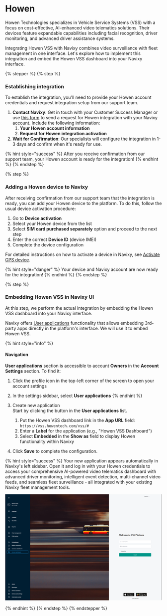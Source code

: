 # Howen

Howen Technologies specializes in Vehicle Service Systems (VSS) with a focus on cost-effective, AI-enhanced video telematics solutions. Their devices feature expandable capabilities including facial recognition, driver monitoring, and advanced driver assistance systems.

Integrating Howen VSS with Navixy combines video surveillance with fleet management in one interface. Let's explore how to implement this integration and embed the Howen VSS dashboard into your Navixy interface.

{% stepper %}
{% step %}
### Establishing integration

To establish the integration, you'll need to provide your Howen account credentials and request integration setup from our support team.

1. **Contact Navixy**: Get in touch with your Customer Success Manager or use [this form](https://www.navixy.com/contact/) to send a request for Howen integration with your Navixy account. Include the following information:
   1. **Your Howen account information**
   2. **Request for Howen integration activation**
2. **Wait for Confirmation**: Our specialists will configure the integration in 1-3 days and confirm when it's ready for use.

{% hint style="success" %}
After you receive confirmation from our support team, your Howen account is ready for the integration!
{% endhint %}
{% endstep %}

{% step %}
### Adding a Howen device to Navixy

After receiving confirmation from our support team that the integration is ready, you can add your Howen device to the platform. To do this, follow the usual device activation procedure:

1. Go to **Device activation**
2. Select your Howen device from the list
3. Select **SIM card purchased separately** option and proceed to the next step
4. Enter the correct **Device ID** (device IMEI)
5. Complete the device configuration

For detailed instructions on how to activate a device in Navixy, see [Activate GPS device](../../user-guide/quick-start/activate-gps-device.md).

{% hint style="danger" %}
Your device and Navixy account are now ready for the integration!
{% endhint %}
{% endstep %}

{% step %}
### Embedding Howen VSS in Navixy UI

At this step, we perform the actual integration by embedding the Howen VSS dashboard into your Navixy interface.

Navixy offers [User applications](../../user-guide/account/user-applications/) functionality that allows embedding 3rd-party apps directly in the platform's interface. We will use it to embed Howen VSS.

{% hint style="info" %}
#### Navigation

**User applications** section is accessible to account **Owners** in the **Account Settings** section. To find it:

1. Click the profile icon in the top-left corner of the screen to open your account settings
2. In the settings sidebar, select **User applications**
{% endhint %}

1. Create new application\
   Start by clicking the button in the **User applications** list.
   1. Put the Howen VSS dashboard link in the **App URL** field:\
      `https://vss.howentech.com/vss/#`
   2. Enter a **Label** for the application (e.g., "Howen VSS Dashboard")
   3. Select **Embedded** in the **Show as** field to display Howen functionality within Navixy
2. Click **Save** to complete the configuration.

{% hint style="success" %}
Your new application appears automatically in Navixy's left sidebar. Open it and log in with your Howen credentials to access your comprehensive AI-powered video telematics dashboard with advanced driver monitoring, intelligent event detection, multi-channel video feeds, and seamless fleet surveillance - all integrated with your existing Navixy fleet management tools.

<p align="center"><img src="../../.gitbook/assets/image (8).png" alt="" data-size="original"></p>
{% endhint %}
{% endstep %}
{% endstepper %}

